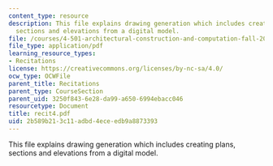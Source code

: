 ```yaml
---
content_type: resource
description: This file explains drawing generation which includes creating plans,
  sections and elevations from a digital model.
file: /courses/4-501-architectural-construction-and-computation-fall-2005/2b589b213c11adbd4eceedb9a8873393_recit4.pdf
file_type: application/pdf
learning_resource_types:
- Recitations
license: https://creativecommons.org/licenses/by-nc-sa/4.0/
ocw_type: OCWFile
parent_title: Recitations
parent_type: CourseSection
parent_uid: 3250f843-6e28-da99-a650-6994ebacc046
resourcetype: Document
title: recit4.pdf
uid: 2b589b21-3c11-adbd-4ece-edb9a8873393
---
```

This file explains drawing generation which includes creating plans, sections and elevations from a digital model.